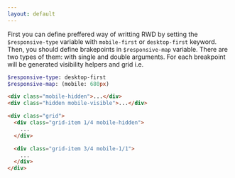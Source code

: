 ```yaml
---
layout: default
---
```


First you can define preffered way of writting RWD by setting the
`$responsive-type` variable with `mobile-first` or `desktop-first` keyword. Then, you should
define brakepoints in `$responsive-map` variable. There are two types of
them: with single and double arguments. For each breakpoint will be
generated visibility helpers and grid i.e.

```sass
$responsive-type: desktop-first
$responsive-map: (mobile: 680px)
```

```html
<div class="mobile-hidden">...</div>
<div class="hidden mobile-visible">...</div>

<div class="grid">
  <div class="grid-item 1/4 mobile-hidden">
    ...
  </div>

  <div class="grid-item 3/4 mobile-1/1">
    ...
  </div>
</div>
```
